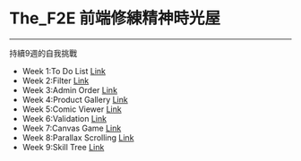 # The_F2E 前端修練精神時光屋
---------------------------------------
持續9週的自我挑戰

- Week 1:To Do List [Link](https://mioyang.github.io/The_F2E/001/) 
- Week 2:Filter [Link](https://mioyang.github.io/The_F2E/002/) 
- Week 3:Admin Order [Link](https://mioyang.github.io/The_F2E/003/) 
- Week 4:Product Gallery [Link](https://mioyang.github.io/The_F2E/004/) 
- Week 5:Comic Viewer [Link](https://mioyang.github.io/The_F2E/005/) 
- Week 6:Validation [Link](https://mioyang.github.io/The_F2E/006/) 
- Week 7:Canvas Game [Link](https://mioyang.github.io/The_F2E/007/) 
- Week 8:Parallax Scrolling [Link](https://mioyang.github.io/The_F2E/008/) 
- Week 9:Skill Tree [Link](https://mioyang.github.io/The_F2E/009/) 